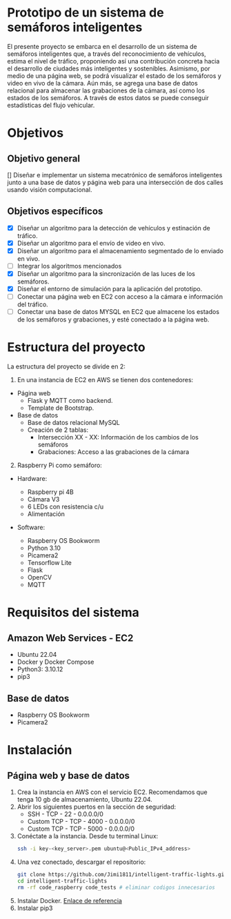 # Prototipo de un sistema de semáforos inteligentes

El presente proyecto se embarca en el desarrollo de un sistema de semáforos inteligentes que, a través del reconocimiento de vehículos, estima el nivel de tráfico, proponiendo así una contribución concreta hacia el desarrollo de ciudades más inteligentes y sostenibles. Asimismo, por medio de una página web, se podrá visualizar el estado de los semáforos y video en vivo de la cámara. Aún más, se agrega una base de datos relacional para almacenar las grabaciones de la cámara, así como los estados de los semáforos. A través de estos datos se puede conseguir estadísticas del flujo vehicular.

# Objetivos

## Objetivo general
[] Diseñar e implementar un sistema mecatrónico de semáforos inteligentes junto a una base de datos y página web para una intersección de dos calles usando visión computacional.

## Objetivos específicos

- [x] Diseñar un algoritmo para la detección de vehículos y estinación de tráfico.
- [x] Diseñar un algoritmo para el envío de video en vivo.
- [x] Diseñar un algoritmo para el almacenamiento segmentado de lo enviado en vivo.
- [ ] Integrar los algoritmos mencionados
- [x] Diseñar un algoritmo para la sincronización de las luces de los semáforos.
- [x] Diseñar el entorno de simulación para la aplicación del prototipo.
- [ ] Conectar una página web en EC2 con acceso a la cámara e información del tráfico.
- [ ] Conectar una base de datos MYSQL en EC2 que almacene los estados de los semáforos y grabaciones, y esté conectado a la página web.

# Estructura del proyecto

La estructura del proyecto se divide en 2: 
1. En una instancia de EC2 en AWS se tienen dos contenedores:
  - Página web
      * Flask y MQTT como backend.
      * Template de Bootstrap.
  - Base de datos
      * Base de datos relacional MySQL
      * Creación de 2 tablas:
          * Intersección XX - XX: Información de los cambios de los semáforos
          * Grabaciones: Acceso a las grabaciones de la cámara
2. Raspberry Pi como semáforo:
  - Hardware:
      - Raspberry pi 4B
      - Cámara V3
      - 6 LEDs con resistencia c/u
      - Alimentación

  - Software:
      - Raspberry OS Bookworm
      - Python 3.10
      - Picamera2
      - Tensorflow Lite
      - Flask
      - OpenCV
      - MQTT

# Requisitos del sistema

## Amazon Web Services - EC2
- Ubuntu 22.04
- Docker y Docker Compose
- Python3: 3.10.12
- pip3

## Base de datos
- Raspberry OS Bookworm
- Picamera2

# Instalación

## Página web y base de datos

1. Crea la instancia en AWS con el servicio EC2. Recomendamos que tenga 10 gb de almacenamiento, Ubuntu 22.04.
2. Abrir los siguientes puertos en la sección de seguridad:
   - SSH - TCP - 22 - 0.0.0.0/0
   - Custom TCP - TCP - 4000 - 0.0.0.0/0
   - Custom TCP - TCP - 5000 - 0.0.0.0/0
3. Conéctate a la instancia. Desde tu terminal Linux:
   ```bash
   ssh -i key-<key_server>.pem ubuntu@<Public_IPv4_address>
   ```
5. Una vez conectado, descargar el repositorio:
   ```bash
   git clone https://github.com/Jimi1811/intelligent-traffic-lights.git
   cd intelligent-traffic-lights
   rm -rf code_raspberry code_tests # eliminar codigos innecesarios
   ```
7. Instalar Docker. [Enlace de referencia](https://www.digitalocean.com/community/tutorials/how-to-install-and-use-docker-on-ubuntu-22-04)
8. Instalar pip3
